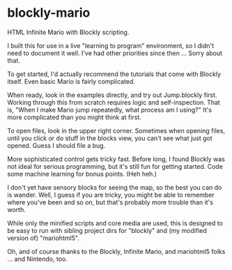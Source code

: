 blockly-mario
=============

HTML Infinite Mario with Blockly scripting.

I built this for use in a live "learning to program" environment, so I didn't
need to document it well.
I've had other priorities since then ...
Sorry about that.

To get started, I'd actually recommend the tutorials that come with Blockly
itself.
Even basic Mario is fairly complicated.

When ready, look in the examples directly, and try out Jump.blockly first.
Working through this from scratch requires logic and self-inspection.
That is, "When I make Mario jump repeatedly, what process am I using?"
It's more complicated than you might think at first.

To open files, look in the upper right corner.
Sometimes when opening files, until you click or do stuff in the blocks view,
you can't see what just got opened.
Guess I should file a bug.

More sophisticated control gets tricky fast.
Before long, I found Blockly was not ideal for serious programming, but it's
still fun for getting started.
Code some machine learning for bonus points. (Heh heh.)

I don't yet have sensory blocks for seeing the map, so the best you can do is
wander.
Well, I guess if you are tricky, you might be able to remember where you've
been and so on, but that's probably more trouble than it's worth.

While only the minified scripts and core media are used, this is designed to be
easy to run with sibling project dirs for "blockly" and (my modified version of)
"mariohtml5".

Oh, and of course thanks to the Blockly, Infinite Mario, and mariohtml5 folks
... and Nintendo, too.
